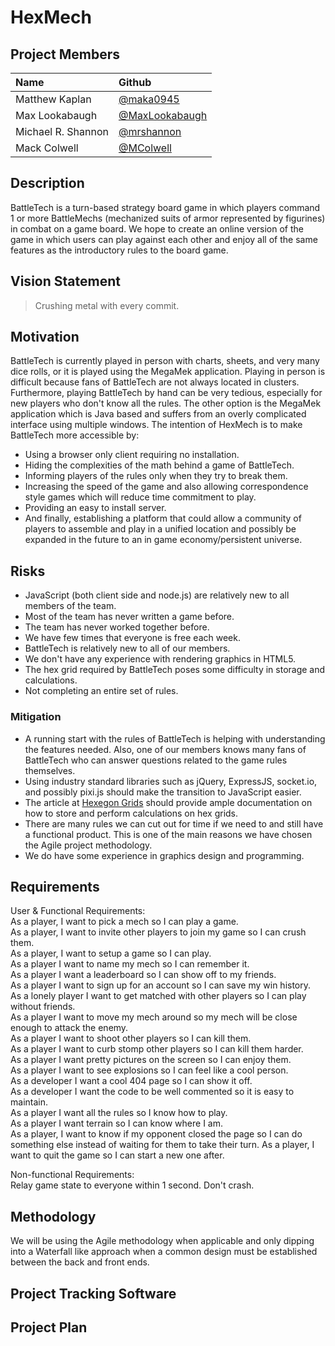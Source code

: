 # HexMech

## Project Members

| Name               | Github                                             |
|:------------------ |:-------------------------------------------------- |
| Matthew Kaplan     | [@maka0945](https://github.com/maka0945)           |
| Max Lookabaugh     | [@MaxLookabaugh](https://github.com/MaxLookabaugh) |
| Michael R. Shannon | [@mrshannon](https://github.com/mrshannon)         |
| Mack Colwell       | [@MColwell](https://github.com/MColwell)           |


## Description
BattleTech is a turn-based strategy board game in which players command 1 or
more BattleMechs (mechanized suits of armor represented by figurines) in
combat on a game board.  We hope to create an online version of the game in
which users can play against each other and enjoy all of the same features as
the introductory rules to the board game.


## Vision Statement

> Crushing metal with every commit.


## Motivation
BattleTech is currently played in person with charts, sheets, and very many
dice rolls, or it is played using the MegaMek application.  Playing in person
is difficult because fans of BattleTech are not always located in clusters.
Furthermore, playing BattleTech by hand can be very tedious, especially for
new players who don't know all the rules.  The other option is the MegaMek
application which is Java based and suffers from an overly complicated
interface using multiple windows.  The intention of HexMech is to make
BattleTech more accessible by:
* Using a browser only client requiring no installation.
* Hiding the complexities of the math behind a game of BattleTech.
* Informing players of the rules only when they try to break them.
* Increasing the speed of the game and also allowing correspondence style games
  which will reduce time commitment to play.
* Providing an easy to install server.
* And finally, establishing a platform that could allow a community of players
  to assemble and play in a unified location and possibly be expanded in the
  future to an in game economy/persistent universe.


## Risks
* JavaScript (both client side and node.js) are relatively new to all members
  of the team.
* Most of the team has never written a game before.
* The team has never worked together before.
* We have few times that everyone is free each week.
* BattleTech is relatively new to all of our members.
* We don't have any experience with rendering graphics in HTML5.
* The hex grid required by BattleTech poses some difficulty in storage and
  calculations.
* Not completing an entire set of rules.

### Mitigation
* A running start with the rules of BattleTech is helping with understanding
  the features needed.  Also, one of our members knows many fans of BattleTech
  who can answer questions related to the game rules themselves.
* Using industry standard libraries such as jQuery, ExpressJS, socket.io, and
  possibly pixi.js should make the transition to JavaScript easier.
* The article at [Hexegon Grids](http://www.redblobgames.com/grids/hexagons)
  should provide ample documentation on how to store and perform calculations on
  hex grids.
* There are many rules we can cut out for time if we need to and still have
  a functional product.  This is one of the main reasons we have chosen the
  Agile project methodology.
* We do have some experience in graphics design and programming.


## Requirements
User & Functional Requirements:  
As a player, I want to pick a mech so I can play a game.  
As a player, I want to invite other players to join my game so I can crush them.  
As a player, I want to setup a game so I can play.  
As a player I want to name my mech so I can remember it.  
As a player I want a leaderboard so I can show off to my friends.  
As a player I want to sign up for an account so I can save my win history.  
As a lonely player I want to get matched with other players so I can play without friends.  
As a player I want to move my mech around so my mech will be close enough to attack the enemy.  
As a player I want to shoot other players so I can kill them.  
As a player I want to curb stomp other players so I can kill them harder.  
As a player I want pretty pictures on the screen so I can enjoy them.  
As a player I want to see explosions so I can feel like a cool person.  
As a developer I want a cool 404 page so I can show it off.  
As a developer I want the code to be well commented so it is easy to maintain.  
As a player I want all the rules so I know how to play.  
As a player I want terrain so I can know where I am.  
As a player, I want to know if my opponent closed the page so I can do something else instead of waiting for them to take their turn.
As a player, I want to quit the game so I can start a new one after.

Non-functional Requirements:  
Relay game state to everyone within 1 second.
Don't crash.


## Methodology

We will be using the Agile methodology when applicable and only dipping into
a Waterfall like approach when a common design must be established between the
back and front ends.


## Project Tracking Software

## Project Plan
